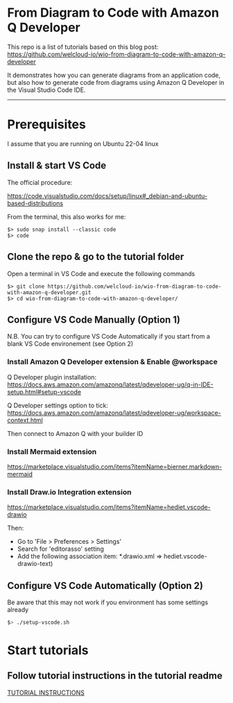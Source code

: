 # **From Diagram to Code with Amazon Q Developer**

This repo is a list of tutorials based on this blog post:
https://github.com/welcloud-io/wio-from-diagram-to-code-with-amazon-q-developer

It demonstrates how you can generate diagrams from an application code, but also how to generate code from diagrams using Amazon Q Developer in the Visual Studio Code IDE.

---

# Prerequisites

I assume that you are running on Ubuntu 22-04 linux

## Install & start VS Code

The official procedure:

https://code.visualstudio.com/docs/setup/linux#_debian-and-ubuntu-based-distributions

From the terminal, this also works for me:

```
$> sudo snap install --classic code
$> code
```

## Clone the repo & go to the tutorial folder

Open a terminal in VS Code and execute the following commands

```
$> git clone https://github.com/welcloud-io/wio-from-diagram-to-code-with-amazon-q-developer.git
$> cd wio-from-diagram-to-code-with-amazon-q-developer/
```

## Configure VS Code Manually (Option 1)

N.B. You can try to configure VS Code Automatically if you start from a blank VS Code environement (see Option 2)

### Install Amazon Q Developer extension & Enable @workspace

Q Developer plugin installation:
https://docs.aws.amazon.com/amazonq/latest/qdeveloper-ug/q-in-IDE-setup.html#setup-vscode

Q Developer settings option to tick: https://docs.aws.amazon.com/amazonq/latest/qdeveloper-ug/workspace-context.html

Then connect to Amazon Q with your builder ID

### Install Mermaid extension

https://marketplace.visualstudio.com/items?itemName=bierner.markdown-mermaid

### Install Draw.io Integration extension

https://marketplace.visualstudio.com/items?itemName=hediet.vscode-drawio

Then:
- Go to 'File > Preferences > Settings' 
- Search for 'editorasso' setting 
- Add the following association item: *.drawio.xml => hediet.vscode-drawio-text)

## Configure VS Code Automatically (Option 2)

Be aware that this may not work if you environment has some settings already

```bash
$> ./setup-vscode.sh
```
# Start tutorials

## Follow tutorial instructions in the tutorial readme

[TUTORIAL INSTRUCTIONS](_playground/README.md)